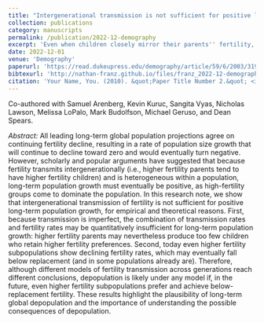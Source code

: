 ```yaml
---
title: "Intergenerational transmission is not sufficient for positive long-term population growth"
collection: publications
category: manuscripts
permalink: /publication/2022-12-demography
excerpt: 'Even when children closely mirror their parents'' fertility, population growth isn’t guaranteed. Using demographic models, the study shows that intergenerational transmission might not overcome low fertility''s long-run momentum toward decline.'
date: 2022-12-01
venue: 'Demography'
paperurl: 'https://read.dukeupress.edu/demography/article/59/6/2003/319359/Research-Note-Intergenerational-Transmission-Is'
bibtexurl: 'http://nathan-franz.github.io/files/franz_2022-12-demography.bib'
citation: 'Your Name, You. (2010). &quot;Paper Title Number 2.&quot; <i>Journal 1</i>. 1(2).'
---
```


Co-authored with Samuel Arenberg, Kevin Kuruc, Sangita Vyas, Nicholas Lawson, Melissa LoPalo, Mark Budolfson, Michael Geruso, and Dean Spears.

*Abstract:* All leading long-term global population projections agree on continuing fertility decline, resulting in a rate of population size growth that will continue to decline toward zero and would eventually turn negative. However, scholarly and popular arguments have suggested that because fertility transmits intergenerationally (i.e., higher fertility parents tend to have higher fertility children) and is heterogeneous within a population, long-term population growth must eventually be positive, as high-fertility groups come to dominate the population. In this research note, we show that intergenerational transmission of fertility is not sufficient for positive long-term population growth, for empirical and theoretical reasons. First, because transmission is imperfect, the combination of transmission rates and fertility rates may be quantitatively insufficient for long-term population growth: higher fertility parents may nevertheless produce too few children who retain higher fertility preferences. Second, today even higher fertility subpopulations show declining fertility rates, which may eventually fall below replacement (and in some populations already are). Therefore, although different models of fertility transmission across generations reach different conclusions, depopulation is likely under any model if, in the future, even higher fertility subpopulations prefer and achieve below-replacement fertility. These results highlight the plausibility of long-term global depopulation and the importance of understanding the possible consequences of depopulation.